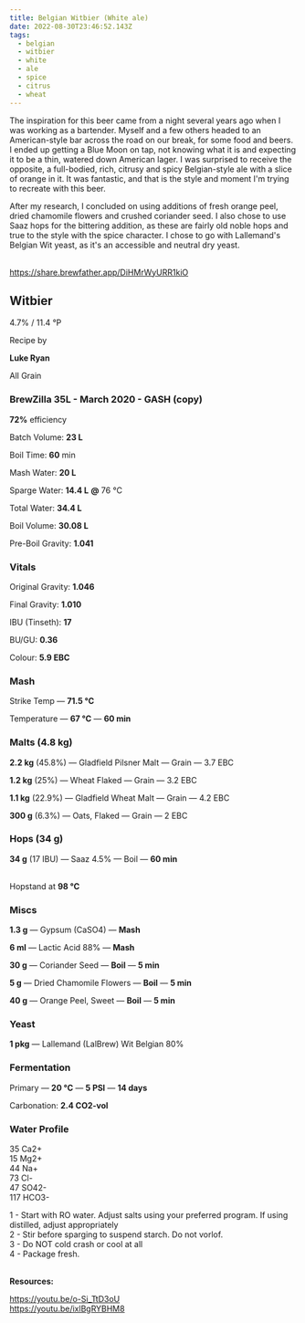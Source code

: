 ```yaml
---
title: Belgian Witbier (White ale)
date: 2022-08-30T23:46:52.143Z
tags:
  - belgian
  - witbier
  - white
  - ale
  - spice
  - citrus
  - wheat
---
```

The inspiration for this beer came from a night several years ago when I was working as a bartender. Myself and a few others headed to an American-style bar across the road on our break, for some food and beers. I ended up getting a Blue Moon on tap, not knowing what it is and expecting it to be a thin, watered down American lager. I was surprised to receive the opposite, a full-bodied, rich, citrusy and spicy Belgian-style ale with a slice of orange in it. It was fantastic, and that is the style and moment  I'm trying to recreate with this beer.

After my research, I concluded on using additions of fresh orange peel, dried chamomile flowers and crushed coriander seed. I also chose to use Saaz hops for the bittering addition, as these are fairly old noble hops and true to the style with the spice character. I chose to go with Lallemand's Belgian Wit yeast, as it's an accessible and neutral dry yeast.

\
https://share.brewfather.app/DiHMrWyURR1kiO

## **Witbier**

4.7% / 11.4 °P

Recipe by

**Luke Ryan**

All Grain

### **BrewZilla 35L - March 2020 - GASH (copy)**

**72%** efficiency

Batch Volume: **23 L**

Boil Time: **60** min

Mash Water: **20 L**

Sparge Water: **14.4 L** **@** 76 °C

Total Water: **34.4 L**

Boil Volume: **30.08 L**

Pre-Boil Gravity: **1.041**

### Vitals

Original Gravity: **1.046**

Final Gravity: **1.010**

IBU (Tinseth): **17**

BU/GU: **0.36**

Colour: **5.9 EBC** 

### Mash

Strike Temp — **71.5 °C**

Temperature — **67 °C** — **60 min**

### Malts **(4.8 kg)**

**2.2 kg** (45.8%) — Gladfield Pilsner Malt — Grain — 3.7 EBC

**1.2 kg** (25%) — Wheat Flaked — Grain — 3.2 EBC

**1.1 kg** (22.9%) — Gladfield Wheat Malt — Grain — 4.2 EBC

**300 g** (6.3%) — Oats, Flaked — Grain — 2 EBC

### Hops **(34 g)**

**34 g** (17 IBU) — Saaz 4.5% — Boil — **60 min**

\
Hopstand at **98 °C**

### Miscs

**1.3 g** — Gypsum (CaSO4) — **Mash**

**6 ml** — Lactic Acid 88% — **Mash**

**30 g** — Coriander Seed — **Boil** — **5 min**

**5 g** — Dried Chamomile Flowers — **Boil** — **5 min**

**40 g** — Orange Peel, Sweet — **Boil** — **5 min**

### Yeast

**1 pkg** — Lallemand (LalBrew) Wit Belgian 80%

### Fermentation

Primary — **20 °C** — **5 PSI** — **14 days**

Carbonation: **2.4 CO2-vol**

### Water Profile

35 Ca2+\
15 Mg2+\
44 Na+\
73 Cl-\
47 SO42-\
117 HCO3-

1 - Start with RO water. Adjust salts using your preferred program. If using distilled, adjust appropriately\
2 - Stir before sparging to suspend starch. Do not vorlof. \
3 - Do NOT cold crash or cool at all \
4 - Package fresh.

\
**Resources:**

<https://youtu.be/o-Si_TtD3oU>\
<https://youtu.be/ixlBgRYBHM8>